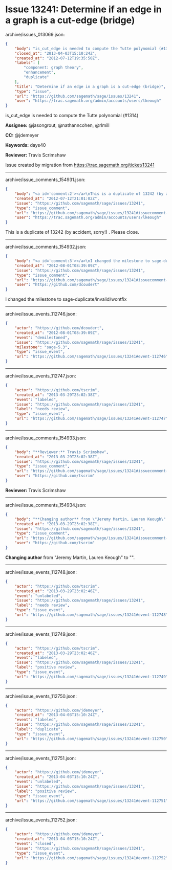# Issue 13241: Determine if an edge in a graph is a cut-edge (bridge)

archive/issues_013069.json:
```json
{
    "body": "is_cut_edge is needed to compute the Tutte polynomial (#1314)\n\n**Assignee:** @jasongrout, @nathanncohen, @rlmill\n\n**CC:**  @jdemeyer\n\n**Keywords:** days40\n\n**Reviewer:** Travis Scrimshaw\n\nIssue created by migration from https://trac.sagemath.org/ticket/13241\n\n",
    "closed_at": "2013-04-03T15:10:24Z",
    "created_at": "2012-07-12T19:35:50Z",
    "labels": [
        "component: graph theory",
        "enhancement",
        "duplicate"
    ],
    "title": "Determine if an edge in a graph is a cut-edge (bridge)",
    "type": "issue",
    "url": "https://github.com/sagemath/sage/issues/13241",
    "user": "https://trac.sagemath.org/admin/accounts/users/lkeough"
}
```
is_cut_edge is needed to compute the Tutte polynomial (#1314)

**Assignee:** @jasongrout, @nathanncohen, @rlmill

**CC:**  @jdemeyer

**Keywords:** days40

**Reviewer:** Travis Scrimshaw

Issue created by migration from https://trac.sagemath.org/ticket/13241





---

archive/issue_comments_154931.json:
```json
{
    "body": "<a id='comment:2'></a>\nThis is a duplicate of 13242 (by accident, sorry!) .  Please close.",
    "created_at": "2012-07-12T21:01:02Z",
    "issue": "https://github.com/sagemath/sage/issues/13241",
    "type": "issue_comment",
    "url": "https://github.com/sagemath/sage/issues/13241#issuecomment-154931",
    "user": "https://trac.sagemath.org/admin/accounts/users/lkeough"
}
```

<a id='comment:2'></a>
This is a duplicate of 13242 (by accident, sorry!) .  Please close.



---

archive/issue_comments_154932.json:
```json
{
    "body": "<a id='comment:3'></a>\nI changed the milestone to sage-duplicate/invalid/wontfix",
    "created_at": "2012-08-01T08:39:09Z",
    "issue": "https://github.com/sagemath/sage/issues/13241",
    "type": "issue_comment",
    "url": "https://github.com/sagemath/sage/issues/13241#issuecomment-154932",
    "user": "https://github.com/dcoudert"
}
```

<a id='comment:3'></a>
I changed the milestone to sage-duplicate/invalid/wontfix



---

archive/issue_events_112746.json:
```json
{
    "actor": "https://github.com/dcoudert",
    "created_at": "2012-08-01T08:39:09Z",
    "event": "demilestoned",
    "issue": "https://github.com/sagemath/sage/issues/13241",
    "milestone": "sage-5.3",
    "type": "issue_event",
    "url": "https://github.com/sagemath/sage/issues/13241#event-112746"
}
```



---

archive/issue_events_112747.json:
```json
{
    "actor": "https://github.com/tscrim",
    "created_at": "2013-03-29T23:02:38Z",
    "event": "labeled",
    "issue": "https://github.com/sagemath/sage/issues/13241",
    "label": "needs review",
    "type": "issue_event",
    "url": "https://github.com/sagemath/sage/issues/13241#event-112747"
}
```



---

archive/issue_comments_154933.json:
```json
{
    "body": "**Reviewer:** Travis Scrimshaw",
    "created_at": "2013-03-29T23:02:38Z",
    "issue": "https://github.com/sagemath/sage/issues/13241",
    "type": "issue_comment",
    "url": "https://github.com/sagemath/sage/issues/13241#issuecomment-154933",
    "user": "https://github.com/tscrim"
}
```

**Reviewer:** Travis Scrimshaw



---

archive/issue_comments_154934.json:
```json
{
    "body": "**Changing author** from \"Jeremy Martin, Lauren Keough\" to \"\".",
    "created_at": "2013-03-29T23:02:38Z",
    "issue": "https://github.com/sagemath/sage/issues/13241",
    "type": "issue_comment",
    "url": "https://github.com/sagemath/sage/issues/13241#issuecomment-154934",
    "user": "https://github.com/tscrim"
}
```

**Changing author** from "Jeremy Martin, Lauren Keough" to "".



---

archive/issue_events_112748.json:
```json
{
    "actor": "https://github.com/tscrim",
    "created_at": "2013-03-29T23:02:46Z",
    "event": "unlabeled",
    "issue": "https://github.com/sagemath/sage/issues/13241",
    "label": "needs review",
    "type": "issue_event",
    "url": "https://github.com/sagemath/sage/issues/13241#event-112748"
}
```



---

archive/issue_events_112749.json:
```json
{
    "actor": "https://github.com/tscrim",
    "created_at": "2013-03-29T23:02:46Z",
    "event": "labeled",
    "issue": "https://github.com/sagemath/sage/issues/13241",
    "label": "positive review",
    "type": "issue_event",
    "url": "https://github.com/sagemath/sage/issues/13241#event-112749"
}
```



---

archive/issue_events_112750.json:
```json
{
    "actor": "https://github.com/jdemeyer",
    "created_at": "2013-04-03T15:10:24Z",
    "event": "labeled",
    "issue": "https://github.com/sagemath/sage/issues/13241",
    "label": "duplicate",
    "type": "issue_event",
    "url": "https://github.com/sagemath/sage/issues/13241#event-112750"
}
```



---

archive/issue_events_112751.json:
```json
{
    "actor": "https://github.com/jdemeyer",
    "created_at": "2013-04-03T15:10:24Z",
    "event": "unlabeled",
    "issue": "https://github.com/sagemath/sage/issues/13241",
    "label": "positive review",
    "type": "issue_event",
    "url": "https://github.com/sagemath/sage/issues/13241#event-112751"
}
```



---

archive/issue_events_112752.json:
```json
{
    "actor": "https://github.com/jdemeyer",
    "created_at": "2013-04-03T15:10:24Z",
    "event": "closed",
    "issue": "https://github.com/sagemath/sage/issues/13241",
    "type": "issue_event",
    "url": "https://github.com/sagemath/sage/issues/13241#event-112752"
}
```

